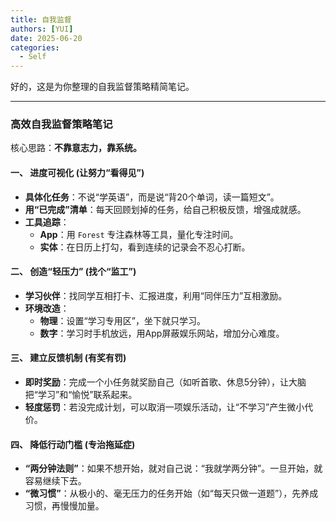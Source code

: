 ```yaml
---
title: 自我监督
authors: [YUI]
date: 2025-06-20
categories:
  - Self
---
```

好的，这是为你整理的自我监督策略精简笔记。

---

### **高效自我监督策略笔记**

核心思路：**不靠意志力，靠系统。**

#### **一、 进度可视化 (让努力“看得见”)**

- **具体化任务**：不说“学英语”，而是说“背20个单词，读一篇短文”。
- **用“已完成”清单**：每天回顾划掉的任务，给自己积极反馈，增强成就感。
- **工具追踪**：
    - **App**：用 `Forest` 专注森林等工具，量化专注时间。
    - **实体**：在日历上打勾，看到连续的记录会不忍心打断。

#### **二、 创造“轻压力” (找个“监工”)**

- **学习伙伴**：找同学互相打卡、汇报进度，利用“同伴压力”互相激励。
- **环境改造**：
    - **物理**：设置“学习专用区”，坐下就只学习。
    - **数字**：学习时手机放远，用App屏蔽娱乐网站，增加分心难度。

#### **三、 建立反馈机制 (有奖有罚)**

- **即时奖励**：完成一个小任务就奖励自己（如听首歌、休息5分钟），让大脑把“学习”和“愉悦”联系起来。
- **轻度惩罚**：若没完成计划，可以取消一项娱乐活动，让“不学习”产生微小代价。

#### **四、 降低行动门槛 (专治拖延症)**

- **“两分钟法则”**：如果不想开始，就对自己说：“我就学两分钟”。一旦开始，就容易继续下去。
- **“微习惯”**：从极小的、毫无压力的任务开始（如“每天只做一道题”），先养成习惯，再慢慢加量。